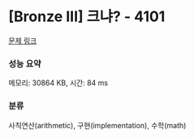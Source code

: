 # [Bronze III] 크냐? - 4101 

[문제 링크](https://www.acmicpc.net/problem/4101) 

### 성능 요약

메모리: 30864 KB, 시간: 84 ms

### 분류

사칙연산(arithmetic), 구현(implementation), 수학(math)

